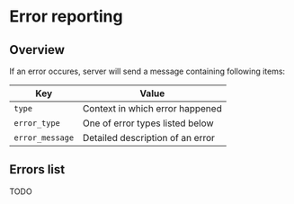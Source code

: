 Error reporting
===============


Overview
--------

If an error occures, server will send a message containing following items:

Key | Value
----|------
`type` | Context in which error happened
`error_type` | One of error types listed below
`error_message` | Detailed description of an error


Errors list
-----------

TODO
